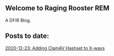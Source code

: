 ## Welcome to Raging Rooster REM

A DFIR Blog.

## Posts to date:
[2020-12-23: Adding ClamAV Hashset to X-ways](.docs/posts/Adding-ClamAV-Hashset-Xways.html)
